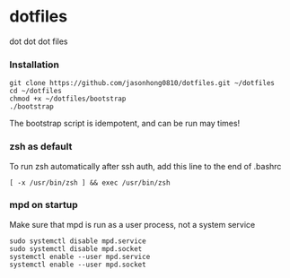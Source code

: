 # dotfiles
dot dot dot files

### Installation
```
git clone https://github.com/jasonhong0810/dotfiles.git ~/dotfiles
cd ~/dotfiles
chmod +x ~/dotfiles/bootstrap
./bootstrap
```
The bootstrap script is idempotent, and can be run may times!

### zsh as default
To run zsh automatically after ssh auth, add this line to the end of .bashrc
```	
[ -x /usr/bin/zsh ] && exec /usr/bin/zsh
```

### mpd on startup
Make sure that mpd is run as a user process, not a system service 
```
sudo systemctl disable mpd.service
sudo systemctl disable mpd.socket
systemctl enable --user mpd.service
systemctl enable --user mpd.socket
```

